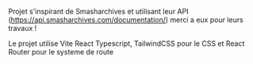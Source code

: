 Projet s'inspirant de Smasharchives et utilisant leur API (https://api.smasharchives.com/documentation/) merci a eux pour leurs travaux !

Le projet utilise Vite React Typescript, TailwindCSS pour le CSS et React Router pour le systeme de route
